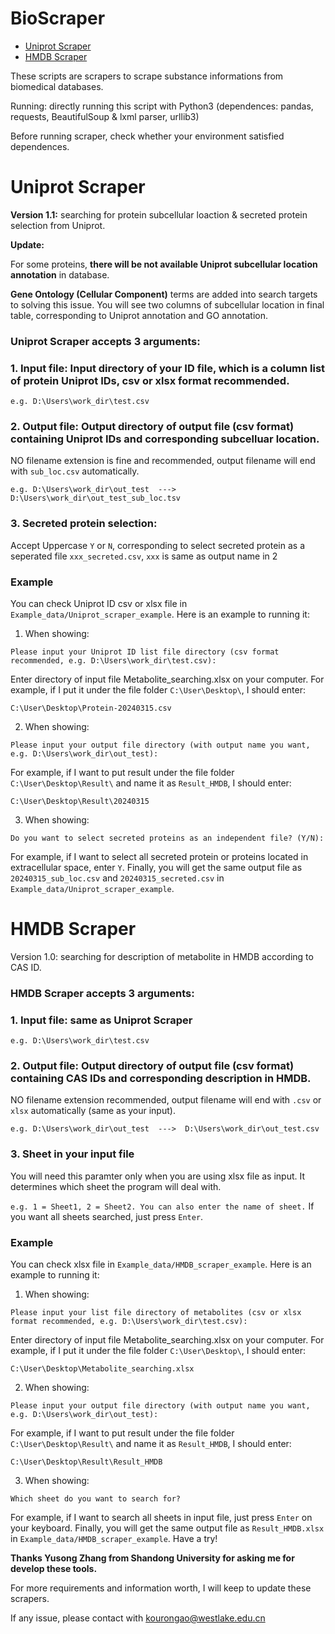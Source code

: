 # **BioScraper**
- [Uniprot Scraper](#uniprot-scraper)
- [HMDB Scraper](#hmdb-scraper)

These scripts are scrapers to scrape substance informations from biomedical databases.

Running: directly running this script with Python3 (dependences: pandas, requests, BeautifulSoup & lxml parser, urllib3)

Before running scraper, check whether your environment satisfied dependences.

# Uniprot Scraper
**Version 1.1:** searching for protein subcellular loaction & secreted protein selection from Uniprot.

**Update:** 

For some proteins, **there will be not available Uniprot subcellular location annotation** in database. 

**Gene Ontology (Cellular Component)** terms are added into search targets to solving this issue. You will see two columns of subcellular location in final table, corresponding to Uniprot annotation and GO annotation.

### Uniprot Scraper accepts 3 arguments: 
### 1. Input file: Input directory of your ID file, which is a column list of protein Uniprot IDs, csv or xlsx format recommended.

`e.g. D:\Users\work_dir\test.csv`
   
### 2. Output file: Output directory of output file (csv format) containing Uniprot IDs and corresponding subcelluar location.
   NO filename extension is fine and recommended, output filename will end with `sub_loc.csv` automatically.

`e.g. D:\Users\work_dir\out_test  --->  D:\Users\work_dir\out_test_sub_loc.tsv`
   
### 3. Secreted protein selection: 
Accept Uppercase `Y` or `N`, corresponding to select secreted protein as a seperated file `xxx_secreted.csv`, `xxx` is same as output name in 2

### Example
You can check Uniprot ID csv or xlsx file in `Example_data/Uniprot_scraper_example`. Here is an example to running it:

1. When showing: 

`Please input your Uniprot ID list file directory (csv format recommended, e.g. D:\Users\work_dir\test.csv): `

Enter directory of input file Metabolite_searching.xlsx on your computer.
For example, if I put it under the file folder `C:\User\Desktop\`, I should enter:

`C:\User\Desktop\Protein-20240315.csv`

2. When showing:

`Please input your output file directory (with output name you want, e.g. D:\Users\work_dir\out_test): `

For example, if I want to put result under the file folder `C:\User\Desktop\Result\` and name it as `Result_HMDB`, I should enter:

`C:\User\Desktop\Result\20240315`

3. When showing:

`Do you want to select secreted proteins as an independent file? (Y/N):`

For example, if I want to select all secreted protein or proteins located in extracellular space, enter `Y`.
Finally, you will get the same output file as `20240315_sub_loc.csv` and `20240315_secreted.csv` in `Example_data/Uniprot_scraper_example`. 

# HMDB Scraper
Version 1.0: searching for description of metabolite in HMDB according to CAS ID.
### HMDB Scraper accepts 3 arguments: 
### 1. Input file: same as Uniprot Scraper

`e.g. D:\Users\work_dir\test.csv`
   
### 2. Output file: Output directory of output file (csv format) containing CAS IDs and corresponding description in HMDB.
   NO filename extension recommended, output filename will end with `.csv` or `xlsx` automatically (same as your input).

`e.g. D:\Users\work_dir\out_test  --->  D:\Users\work_dir\out_test.csv`
   
### 3. Sheet in your input file
   You will need this paramter only when you are using xlsx file as input. It determines which sheet the program will deal with. 
   
`e.g. 1 = Sheet1, 2 = Sheet2. You can also enter the name of sheet.`
If you want all sheets searched, just press `Enter`.

### Example
You can check xlsx file in `Example_data/HMDB_scraper_example`. Here is an example to running it:

1. When showing: 

`Please input your list file directory of metabolites (csv or xlsx format recommended, e.g. D:\Users\work_dir\test.csv): `

Enter directory of input file Metabolite_searching.xlsx on your computer.
For example, if I put it under the file folder `C:\User\Desktop\`, I should enter:

`C:\User\Desktop\Metabolite_searching.xlsx`

2. When showing:

`Please input your output file directory (with output name you want, e.g. D:\Users\work_dir\out_test): `

For example, if I want to put result under the file folder `C:\User\Desktop\Result\` and name it as `Result_HMDB`, I should enter:

`C:\User\Desktop\Result\Result_HMDB`

3. When showing:

`Which sheet do you want to search for?`

For example, if I want to search all sheets in input file, just press `Enter` on your keyboard.
Finally, you will get the same output file as `Result_HMDB.xlsx` in `Example_data/HMDB_scraper_example`. Have a try!

**Thanks Yusong Zhang from Shandong University for asking me for develop these tools.**

For more requirements and information worth, I will keep to update these scrapers.

If any issue, please contact with kourongao@westlake.edu.cn
